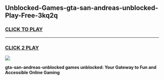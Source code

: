 
## Unblocked-Games-gta-san-andreas-unblocked-Play-Free-3kq2q
<h3>
<a href="https://premium76.site?title=gta-san-andreas-unblocked&ref=18A1">CLICK TO PLAY</a></h3>
<hr>

<h3>
<a href="https://premium76.site?title=gta-san-andreas-unblocked&ref=18A1">CLICK 2 PLAY</a>
  
</h3>

<a href="https://premium76.site?title=gta-san-andreas-unblocked&ref=18A1"><img src="https://clearcache.store/games.png"></a>


**gta-san-andreas-unblocked games unblocked: Your Gateway to Fun and Accessible Online Gaming**
